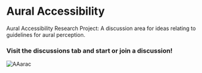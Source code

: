 # Aural Accessibility

Aural Accessibility Research Project: A discussion area for ideas relating to guidelines for aural perception.

### Visit the discussions tab and start or join a discussion!

![AAarac](https://user-images.githubusercontent.com/42009457/183348190-2ee408be-cabf-4644-b07c-b8aaf9cb2496.png)
